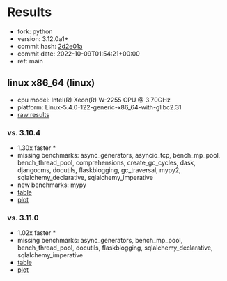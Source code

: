 # Results

- fork: python
- version: 3.12.0a1+
- commit hash: [2d2e01a](https://github.com/python/cpython/commit/2d2e01a)
- commit date: 2022-10-09T01:54:21+00:00
- ref: main

## linux x86_64 (linux)

- cpu model: Intel(R) Xeon(R) W-2255 CPU @ 3.70GHz
- platform: Linux-5.4.0-122-generic-x86_64-with-glibc2.31
- [raw results](bm-20221009-linux-x86_64-python-main-3.12.0a1%2B-2d2e01a.json)

### vs. 3.10.4

- 1.30x faster \*
- missing benchmarks: async_generators, asyncio_tcp, bench_mp_pool, bench_thread_pool, comprehensions, create_gc_cycles, dask, djangocms, docutils, flaskblogging, gc_traversal, mypy2, sqlalchemy_declarative, sqlalchemy_imperative
- new benchmarks: mypy
- [table](bm-20221009-linux-x86_64-python-main-3.12.0a1%2B-2d2e01a-vs-3.10.4.md)
- [plot](bm-20221009-linux-x86_64-python-main-3.12.0a1%2B-2d2e01a-vs-3.10.4.png)

### vs. 3.11.0

- 1.02x faster \*
- missing benchmarks: async_generators, bench_mp_pool, bench_thread_pool, docutils, flaskblogging, sqlalchemy_declarative, sqlalchemy_imperative
- [table](bm-20221009-linux-x86_64-python-main-3.12.0a1%2B-2d2e01a-vs-3.11.0.md)
- [plot](bm-20221009-linux-x86_64-python-main-3.12.0a1%2B-2d2e01a-vs-3.11.0.png)

